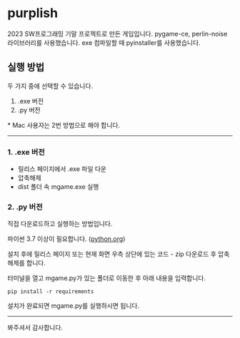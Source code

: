 # purplish

2023 SW프로그래밍 기말 프로젝트로 만든 게임입니다.
pygame-ce, perlin-noise 라이브러리를 사용했습니다.
exe 컴파일할 때 pyinstaller를 사용했습니다.

## 실행 방법
두 가지 중에 선택할 수 있습니다.
1. .exe 버전
2. .py 버전

\* Mac 사용자는 2번 방법으로 해야 합니다.

---

### 1. .exe 버전
- 릴리스 페이지에서 .exe 파일 다운
- 압축해제
- dist 폴더 속 mgame.exe 실행

### 2. .py 버전

직접 다운로드하고 실행하는 방법입니다.

파이썬 3.7 이상이 필요합니다. ([python.org](https://www.python.org/))

설치 후에 릴리스 페이지 또는 현재 화면 우측 상단에 있는 코드 - zip 다운로드 후 압축해제를 합니다.

터미널을 열고 mgame.py가 있는 폴더로 이동한 후 아래 내용을 입력합니다.

```
pip install -r requirements
```

설치가 완료되면 mgame.py를 실행하시면 됩니다.

---

봐주셔서 감사합니다.


